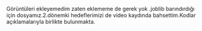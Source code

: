Görüntüleri ekleyemedim zaten eklememe de gerek yok .joblib barındırdığı için dosyamız.2.dönemki hedeflerimizi de video kaydında bahsettim.Kodlar açıklamalarıyla birlikte bulunmakta.
